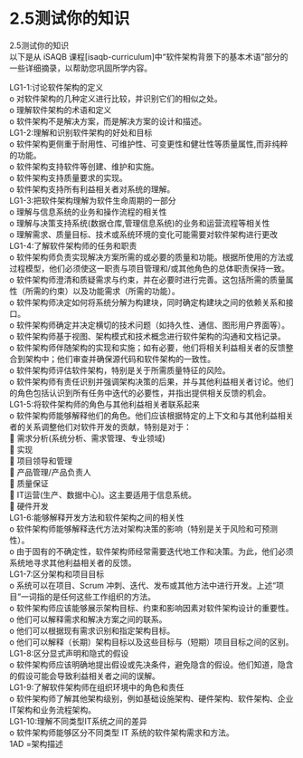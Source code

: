 # 2.5测试你的知识

2.5测试你的知识\
以下是从 iSAQB 课程\[isaqb-curriculum]中“软件架构背景下的基本术语”部分的一些详细摘录，以帮助您巩固所学内容。

LG1-1:讨论软件架构的定义\
o 对软件架构的几种定义进行比较，并识别它们的相似之处。\
o 理解软件架构的术语和定义\
o 软件架构不是解决方案，而是解决方案的设计和描述。\
LG1-2:理解和识别软件架构的好处和目标\
o 软件架构更侧重于耐用性、可维护性、可变更性和健壮性等质量属性,而非纯粹的功能。\
o 软件架构支持软件等创建、维护和实施。\
o 软件架构支持质量要求的实现。\
o 软件架构支持所有利益相关者对系统的理解。\
LG1-3:把软件架构理解为软件生命周期的一部分\
o 理解与信息系统的业务和操作流程的相关性\
o 理解与决策支持系统(数据仓库,管理信息系统)的业务和运营流程等相关性\
o 理解需求、质量目标、技术或系统环境的变化可能需要对软件架构进行更改\
LG1-4:了解软件架构师的任务和职责\
o 软件架构师负责实现解决方案所需的或必要的质量和功能。根据所使用的方法或过程模型，他们必须使这一职责与项目管理和/或其他角色的总体职责保持一致。\
o 软件架构师澄清和质疑需求与约束，并在必要时进行完善。这包括所需的质量属性（所需的约束）以及功能需求（所需的功能）。\
o 软件架构师决定如何将系统分解为构建块，同时确定构建块之间的依赖关系和接口。\
o 软件架构师确定并决定横切的技术问题（如持久性、通信、图形用户界面等）。\
o 软件架构师基于视图、架构模式和技术概念进行软件架构的沟通和文档记录。\
o 软件架构师伴随架构的实现和实施；如有必要，他们将相关利益相关者的反馈整合到架构中；他们审查并确保源代码和软件架构的一致性。\
o 软件架构师评估软件架构，特别是关于所需质量特征的风险。\
o 软件架构师有责任识别并强调架构决策的后果，并与其他利益相关者讨论。他们的角色包括认识到所有任务中迭代的必要性，并指出提供相关反馈的机会。\
LG1-5:将软件架构师的角色与其他利益相关者联系起来\
o 软件架构师能够解释他们的角色。他们应该根据特定的上下文和与其他利益相关者的关系调整他们对软件开发的贡献，特别是对于：\
 需求分析(系统分析、需求管理、专业领域)\
 实现\
 项目领导和管理\
 产品管理/产品负责人\
 质量保证\
 IT运营(生产、数据中心)。这主要适用于信息系统。\
 硬件开发\
LG1-6:能够解释开发方法和软件架构之间的相关性\
o 软件架构师能够解释迭代方法对架构决策的影响（特别是关于风险和可预测性）。\
o 由于固有的不确定性，软件架构师经常需要迭代地工作和决策。为此，他们必须系统地寻求其他利益相关者的反馈。\
LG1-7:区分架构和项目目标\
o 系统可以在项目、Scrum 冲刺、迭代、发布或其他方法中进行开发。上述“项目”一词指的是任何这些工作组织的方法。\
o 软件架构师应该能够展示架构目标、约束和影响因素对软件架构设计的重要性。\
o 他们可以解释需求和解决方案之间的联系。\
o 他们可以根据现有需求识别和指定架构目标。\
o 他们可以解释（长期）架构目标以及这些目标与（短期）项目目标之间的区别。\
LG1-8:区分显式声明和隐式的假设\
o 软件架构师应该明确地提出假设或先决条件，避免隐含的假设。他们知道，隐含的假设可能会导致利益相关者之间的误解。\
LG1-9:了解软件架构师在组织环境中的角色和责任\
o 软件架构师了解其他架构级别，例如基础设施架构、硬件架构、软件架构、企业IT架构和业务流程架构。\
LG1-10:理解不同类型IT系统之间的差异\
o 软件架构师能够区分不同类型 IT 系统的软件架构需求和方法。\
1AD =架构描述

